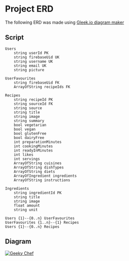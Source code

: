 # Project ERD

The following ERD was made using [Gleek.io diagram maker](https://www.gleek.io/)

## Script

```
Users
	string userId PK
	string firebaseUid UK
	string username UK
	string email UK
	string picture

UserFavourites
	string firebaseUid FK
	ArrayOfString recipeIds FK

Recipes
	string recipeId PK
	string sourceId FK
	string source
	string title
	string image
	string summary
	bool vegetarian
	bool vegan
	bool glutenFree
	bool dairyFree
	int preparationMinutes
	int cookingMinutes
	int readyInMinutes
	int likes
	int servings
	ArrayOfString cuisines
	ArrayOfString dishTypes
	ArrayOfString diets
	ArrayOfIngredient ingredients
	ArrayOfString instructions

Ingredients
	string ingredientId PK
	string title
	string image
	float amount
	string unit

Users {1}--{0..n} UserFavourites
UserFavourites {1..n}--{1} Recipes
Users {1}--{0..n} Recipes
```

## Diagram

<a href="https://app.gleek.io/diagrams/1hurlKdEwlu_A8UrxRwwKg" target="_blank">
  <img src="https://sketchertest.blob.core.windows.net/previewimages/1hurlKdEwlu_A8UrxRwwKg.png" alt="Geeky Chef" title="Geeky Chef" />
</a>